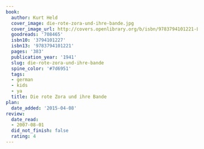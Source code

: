 ```yaml
---
book:
  author: Kurt Held
  cover_image: die-rote-zora-und-ihre-bande.jpg
  cover_image_url: http://covers.openlibrary.org/b/isbn/9783794101221-L.jpg
  goodreads: '708465'
  isbn10: '3794101227'
  isbn13: '9783794101221'
  pages: '383'
  publication_year: '1941'
  slug: die-rote-zora-und-ihre-bande
  spine_color: '#7d6951'
  tags:
  - german
  - kids
  - ya
  title: Die rote Zora und ihre Bande
plan:
  date_added: '2015-04-08'
review:
  date_read:
  - 2007-08-01
  did_not_finish: false
  rating: 4
---
```


